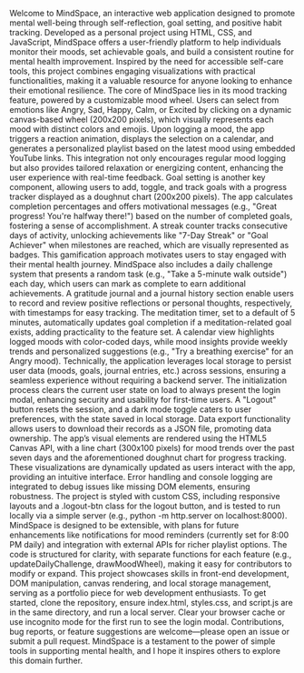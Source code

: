 Welcome to MindSpace, an interactive web application designed to promote mental well-being through self-reflection, goal setting, and positive habit tracking. Developed as a personal project using HTML, CSS, and JavaScript, MindSpace offers a user-friendly platform to help individuals monitor their moods, set achievable goals, and build a consistent routine for mental health improvement. Inspired by the need for accessible self-care tools, this project combines engaging visualizations with practical functionalities, making it a valuable resource for anyone looking to enhance their emotional resilience.
The core of MindSpace lies in its mood tracking feature, powered by a customizable mood wheel. Users can select from emotions like Angry, Sad, Happy, Calm, or Excited by clicking on a dynamic canvas-based wheel (200x200 pixels), which visually represents each mood with distinct colors and emojis. Upon logging a mood, the app triggers a reaction animation, displays the selection on a calendar, and generates a personalized playlist based on the latest mood using embedded YouTube links. This integration not only encourages regular mood logging but also provides tailored relaxation or energizing content, enhancing the user experience with real-time feedback.
Goal setting is another key component, allowing users to add, toggle, and track goals with a progress tracker displayed as a doughnut chart (200x200 pixels). The app calculates completion percentages and offers motivational messages (e.g., "Great progress! You're halfway there!") based on the number of completed goals, fostering a sense of accomplishment. A streak counter tracks consecutive days of activity, unlocking achievements like "7-Day Streak" or "Goal Achiever" when milestones are reached, which are visually represented as badges. This gamification approach motivates users to stay engaged with their mental health journey.
MindSpace also includes a daily challenge system that presents a random task (e.g., "Take a 5-minute walk outside") each day, which users can mark as complete to earn additional achievements. A gratitude journal and a journal history section enable users to record and review positive reflections or personal thoughts, respectively, with timestamps for easy tracking. The meditation timer, set to a default of 5 minutes, automatically updates goal completion if a meditation-related goal exists, adding practicality to the feature set. A calendar view highlights logged moods with color-coded days, while mood insights provide weekly trends and personalized suggestions (e.g., "Try a breathing exercise" for an Angry mood).
Technically, the application leverages local storage to persist user data (moods, goals, journal entries, etc.) across sessions, ensuring a seamless experience without requiring a backend server. The initialization process clears the current user state on load to always present the login modal, enhancing security and usability for first-time users. A "Logout" button resets the session, and a dark mode toggle caters to user preferences, with the state saved in local storage. Data export functionality allows users to download their records as a JSON file, promoting data ownership.
The app’s visual elements are rendered using the HTML5 Canvas API, with a line chart (300x100 pixels) for mood trends over the past seven days and the aforementioned doughnut chart for progress tracking. These visualizations are dynamically updated as users interact with the app, providing an intuitive interface. Error handling and console logging are integrated to debug issues like missing DOM elements, ensuring robustness. The project is styled with custom CSS, including responsive layouts and a .logout-btn class for the logout button, and is tested to run locally via a simple server (e.g., python -m http.server on localhost:8000).
MindSpace is designed to be extensible, with plans for future enhancements like notifications for mood reminders (currently set for 8:00 PM daily) and integration with external APIs for richer playlist options. The code is structured for clarity, with separate functions for each feature (e.g., updateDailyChallenge, drawMoodWheel), making it easy for contributors to modify or expand. This project showcases skills in front-end development, DOM manipulation, canvas rendering, and local storage management, serving as a portfolio piece for web development enthusiasts.
To get started, clone the repository, ensure index.html, styles.css, and script.js are in the same directory, and run a local server. Clear your browser cache or use incognito mode for the first run to see the login modal. Contributions, bug reports, or feature suggestions are welcome—please open an issue or submit a pull request. MindSpace is a testament to the power of simple tools in supporting mental health, and I hope it inspires others to explore this domain further.
